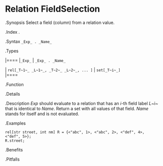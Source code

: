 # Relation FieldSelection

.Synopsis
Select a field (column) from a relation value.

.Index
.

.Syntax
`_Exp_ . _Name_`

.Types


|====
|`_Exp_`                                | `_Exp_ . _Name_` 

| `rel[_T~1~_ _L~1~_, _T~2~_ _L~2~_, ... ]` | `set[_T~i~_]`     
|====

.Function

.Details

.Description
_Exp_ should evaluate to a relation that has an _i_-th field label _L_~i~ that is identical to _Name_.
Return a set with all values of that field.
_Name_ stands for itself and is not evaluated.

.Examples
```rascal-shell
rel[str street, int nm] R = {<"abc", 1>, <"abc", 2>, <"def", 4>, <"def", 5>};
R.street;
```

.Benefits

.Pitfalls

